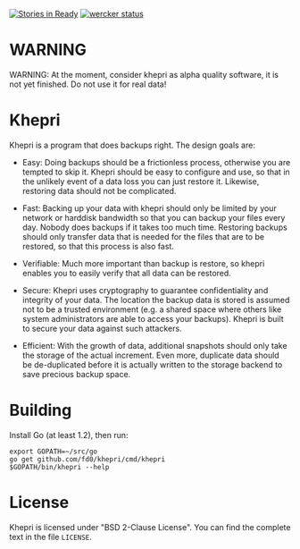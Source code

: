 [![Stories in Ready](https://badge.waffle.io/fd0/khepri.png?label=ready&title=Ready)](https://waffle.io/fd0/khepri)
[![wercker status](https://app.wercker.com/status/5182477ec286ab5b428b40c1d8da6dea/s/master "wercker status")](https://app.wercker.com/project/bykey/5182477ec286ab5b428b40c1d8da6dea)

WARNING
=======

WARNING: At the moment, consider khepri as alpha quality software, it is not
yet finished. Do not use it for real data!

Khepri
======

Khepri is a program that does backups right. The design goals are:

 * Easy: Doing backups should be a frictionless process, otherwise you are
   tempted to skip it.  Khepri should be easy to configure and use, so that in
   the unlikely event of a data loss you can just restore it. Likewise,
   restoring data should not be complicated.

 * Fast: Backing up your data with khepri should only be limited by your
   network or harddisk bandwidth so that you can backup your files every day.
   Nobody does backups if it takes too much time. Restoring backups should only
   transfer data that is needed for the files that are to be restored, so that
   this process is also fast.

 * Verifiable: Much more important than backup is restore, so khepri enables
   you to easily verify that all data can be restored.

 * Secure: Khepri uses cryptography to guarantee confidentiality and integrity
   of your data. The location the backup data is stored is assumed not to be a
   trusted environment (e.g. a shared space where others like system
   administrators are able to access your backups). Khepri is built to secure
   your data against such attackers.

 * Efficient: With the growth of data, additional snapshots should only take
   the storage of the actual increment. Even more, duplicate data should be
   de-duplicated before it is actually written to the storage backend to save
   precious backup space.


Building
========

Install Go (at least 1.2), then run:

```
export GOPATH=~/src/go
go get github.com/fd0/khepri/cmd/khepri
$GOPATH/bin/khepri --help
```

License
=======

Khepri is licensed under "BSD 2-Clause License". You can find the complete text
in the file `LICENSE`.
